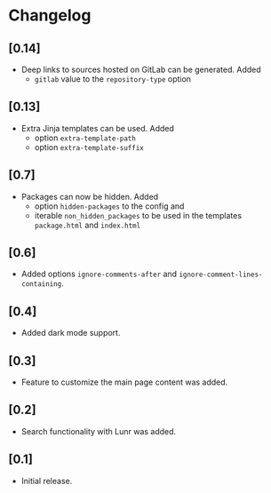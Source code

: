 # Changelog

## [0.14]
- Deep links to sources hosted on GitLab can be generated. Added
  - `gitlab` value to the `repository-type` option

## [0.13]
- Extra Jinja templates can be used. Added
  - option `extra-template-path`
  - option `extra-template-suffix`

## [0.7]
- Packages can now be hidden. Added
  - option `hidden-packages` to the config and
  - iterable `non_hidden_packages` to be used in the templates `package.html` and `index.html`

## [0.6]
- Added options `ignore-comments-after` and `ignore-comment-lines-containing`.

## [0.4]
- Added dark mode support.

## [0.3]
- Feature to customize the main page content was added.

## [0.2]
- Search functionality with Lunr was added.

## [0.1]
- Initial release.
